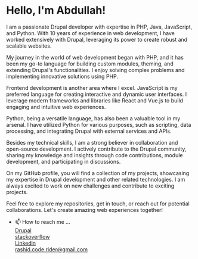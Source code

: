 # Hello, I'm Abdullah!

I am a passionate Drupal developer with expertise in PHP, Java, JavaScript, and Python. With 10 years of experience in web development, I have worked extensively with Drupal, leveraging its power to create robust and scalable websites.

My journey in the world of web development began with PHP, and it has been my go-to language for building custom modules, theming, and extending Drupal's functionalities. I enjoy solving complex problems and implementing innovative solutions using PHP.

Frontend development is another area where I excel. JavaScript is my preferred language for creating interactive and dynamic user interfaces. I leverage modern frameworks and libraries like React and Vue.js to build engaging and intuitive web experiences.

Python, being a versatile language, has also been a valuable tool in my arsenal. I have utilized Python for various purposes, such as scripting, data processing, and integrating Drupal with external services and APIs.

Besides my technical skills, I am a strong believer in collaboration and open-source development. I actively contribute to the Drupal community, sharing my knowledge and insights through code contributions, module development, and participating in discussions.

On my GitHub profile, you will find a collection of my projects, showcasing my expertise in Drupal development and other related technologies. I am always excited to work on new challenges and contribute to exciting projects.

Feel free to explore my repositories, get in touch, or reach out for potential collaborations. Let's create amazing web experiences together!
- 📫 How to reach me ...  
  [Drupal](https://www.drupal.org/u/coderider)  
  [stackoverflow](https://stackoverflow.com/users/2231213/code-rider)  
  [Linkedin](https://www.linkedin.com/in/rashidabdullah/)  
  rashid.code.rider@gmail.com
  
<!---
code-rider/code-rider is a ✨ special ✨ repository because its `README.md` (this file) appears on your GitHub profile.
You can click the Preview link to take a look at your changes.
--->
